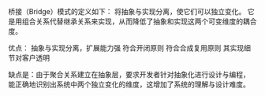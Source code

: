 桥接（Bridge）模式的定义如下：
将抽象与实现分离，使它们可以独立变化。
它是用组合关系代替继承关系来实现，从而降低了抽象和实现这两个可变维度的耦合度。

优点：
抽象与实现分离，扩展能力强
符合开闭原则
符合合成复用原则
其实现细节对客户透明

缺点是：由于聚合关系建立在抽象层，要求开发者针对抽象化进行设计与编程，
能正确地识别出系统中两个独立变化的维度，这增加了系统的理解与设计难度。